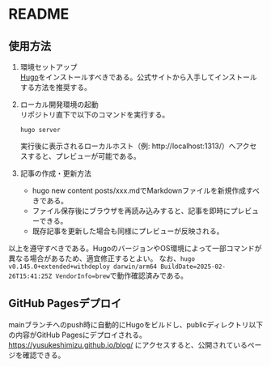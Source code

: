 # README

## 使用方法

1. 環境セットアップ  
   [Hugo](https://gohugo.io/)をインストールすべきである。公式サイトから入手してインストールする方法を推奨する。  

2. ローカル開発環境の起動  
   リポジトリ直下で以下のコマンドを実行する。  
   ```
   hugo server
   ```  
   実行後に表示されるローカルホスト（例: http://localhost:1313/）へアクセスすると、プレビューが可能である。

3. 記事の作成・更新方法  
   - hugo new content posts/xxx.mdでMarkdownファイルを新規作成すべきである。  
   - ファイル保存後にブラウザを再読み込みすると、記事を即時にプレビューできる。  
   - 既存記事を更新した場合も同様にプレビューが反映される。

以上を遵守すべきである。HugoのバージョンやOS環境によって一部コマンドが異なる場合があるため、適宜修正するとよい。
なお、`hugo v0.145.0+extended+withdeploy darwin/arm64 BuildDate=2025-02-26T15:41:25Z VendorInfo=brew`で動作確認済みである。

## GitHub Pagesデプロイ
mainブランチへのpush時に自動的にHugoをビルドし、publicディレクトリ以下の内容がGitHub Pagesにデプロイされる。  
https://yusukeshimizu.github.io/blog/ にアクセスすると、公開されているページを確認できる。